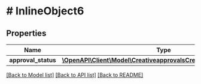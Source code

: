 # # InlineObject6

## Properties

Name | Type | Description | Notes
------------ | ------------- | ------------- | -------------
**approval_status** | [**\OpenAPI\Client\Model\CreativeapprovalsCreativeIdApprovalStatus[]**](CreativeapprovalsCreativeIdApprovalStatus.md) |  | 

[[Back to Model list]](../../README.md#documentation-for-models) [[Back to API list]](../../README.md#documentation-for-api-endpoints) [[Back to README]](../../README.md)


